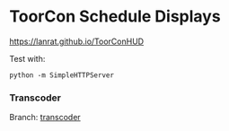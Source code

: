 # ToorCon Schedule Displays

https://lanrat.github.io/ToorConHUD

Test with:
```
python -m SimpleHTTPServer
```

### Transcoder
Branch: [transcoder](/lanrat//ToorConHUD/tree/transcoder)
